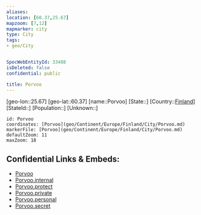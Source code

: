 ```yaml
---
aliases: 
location: [60.37,25.67]
mapzoom: [7,12] 
mapmarker: city 
type: City
tags:
- geo/City


SpocWebEntityId: 33488
isDeleted: false
confidential: public

title: Porvoo
---
```

[geo-lon::25.67]
[geo-lat::60.37]
[name::Porvoo]
[State::]
[Country::[Finland](geo/Continent/Europe/Finland.md)]
[StateId::]
[Population::]
[Unknown::]


```leaflet
id: Porvoo
coordinates: [Porvoo](geo/Continent/Europe/Finland/City/Porvoo.md)
markerFile: [Porvoo](geo/Continent/Europe/Finland/City/Porvoo.md)
defaultZoom: 11 
maxZoom: 18
```


## Confidential Links & Embeds: 
- [Porvoo](../../../../../../_public/geo/Continent/Europe/Finland/City/Porvoo.md) 
- [Porvoo.internal](../../../../../../_internal/geo/Continent/Europe/Finland/City/Porvoo.internal.md) 
- [Porvoo.protect](../../../../../../_protect/geo/Continent/Europe/Finland/City/Porvoo.protect.md) 
- [Porvoo.private](../../../../../../_private/geo/Continent/Europe/Finland/City/Porvoo.private.md) 
- [Porvoo.personal](../../../../../../_personal/geo/Continent/Europe/Finland/City/Porvoo.personal.md) 
- [Porvoo.secret](../../../../../../_secret/geo/Continent/Europe/Finland/City/Porvoo.secret.md) 
